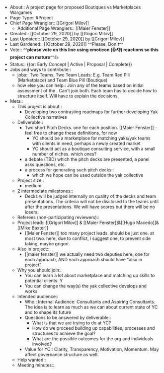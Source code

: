 - About:: A project page for proposed Boutiques vs Marketplaces Wargames
- Page Type:: #Project
- Chief Page Wrangler:: [[Grigori Milov]]
    - Additional Page Wranglers:: [[Maier Fenster]]
- Created:: [[October 29, 2020]] by [[Grigori Milov]]
- Last Updated:: [[October 29, 2020]] by [[Grigori Milov]]
- Last Gardened:: [[October 29, 2020]] ^^Please, Don't^^
- Vote:: ^^**please vote on this line using emoticon (👍👎) reactions so this project can mature**^^👍
- Status:: {{or: Early Concept | Active | Proposal | Complete}}
- Jobs and ways to contribute::
    - jobs:: Two Teams, Two Team Leads: E.g. Team Red Pill (Marketplace) and Team Blue Pill (Boutique)
    - how else you can help:: Join any of the teams based on initial assessment of the . Can't join both. Each team has to decide how to structure itself. Will have to explain the decisions.
- Meta::
    - This project is about::
        - Developing two contrasting roadmaps for further developing Yak Collective narratives
    - Deliverable::
        - Two short Pitch Decks. one for each position. [[Maier Fenster]] - feel free to change these definitions, for now
            - YC should be a marketplace for matching yaks/yak teams with clients in need, perhaps a newly created market
            - YC should act as a boutique consulting service, with a small number of niches. which ones?
        - a debate (TBD) which the pitch decks are presented, a panel asks questions, etc.
        - a process for generating such pitch decks::
            - which we hope can be used outside the yak collective
    - Project size::
        - medium
    - 2 intermediate milestones::
        - Decks will be judged internally on quality of the decks and team presentations. The criteria will not be disclosed to the teams until after the presentations. We will have scores but there will be no losers. 
    - Referees (non-participating reviewers)::
    - Project lead:: [[Grigori Milov]] & [[Maier Fenster]]&[[Hugo Macedo]]&[[Mike Baxter]]
        - [[Maier Fenster]] too many project leads. should be just one. at most two. here, due to conflict, i suggest one, to prevent side taking, maybe grigori.
    - Also in project:: 
        - [[maier fenster]] we actually need two deputies here, one for each approach, AND each approach should have "also in project"
    - Why you should join::
        - You can learn a lot about marketplace and matching up skills to potential clients. Y
        - You can change the way(s) the yak collective develops and works
    - Intended audience::
        - Who:: Internal Audience: Consultants and Aspiring Consultants. The idea is to learn as much as we can about current state of YC and to shape its future
        - Questions to be answered by deliverable::
            - What is that we are trying to do at YC?
            - How do we proceed building up capabilities, processes and structures to achieve the goal?
            - What are the possible outcomes for the org and individuals involved?
        - Value for YC:: Clarity, Transparency, Motivation, Momentum. May affect governance structure as well. 
    - Help wanted::
    - Meeting minutes::
